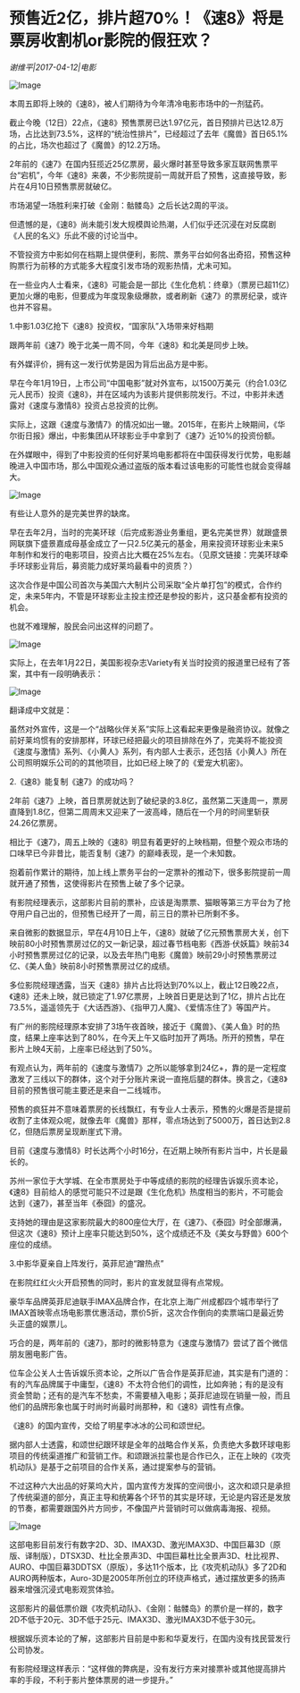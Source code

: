 # 预售近2亿，排片超70%！《速8》将是票房收割机or影院的假狂欢？

*谢维平|2017-04-12|电影*

![Image](http://static.ylzbl.com/uploads/ueditor/php/upload/image/20170609/1496999407858997.jpeg)

本周五即将上映的《速8》，被人们期待为今年清冷电影市场中的一剂猛药。

截止今晚（12日）22点，《速8》预售票房已达1.97亿元，首日预排片已达12.8万场，占比达到73.5%，这样的“统治性排片”，已经超过了去年《魔兽》首日65.1%的占比，场次也超过了《魔兽》的12.2万场。

2年前的《速7》在国内狂揽近25亿票房，最火爆时甚至导致多家互联网售票平台“宕机”，今年《速8》来袭，不少影院提前一周就开启了预售，这直接导致，影片在4月10日预售票房就破亿。

市场渴望一场胜利来打破《金刚：骷髅岛》之后长达2周的平淡。

但遗憾的是，《速8》尚未能引发大规模舆论热潮，人们似乎还沉浸在对反腐剧《人民的名义》乐此不疲的讨论当中。

不管投资方中影如何在档期上提供便利，影院、票务平台如何各出奇招，预售这种购票行为前移的方式能多大程度引发市场的观影热情，尤未可知。

在一些业内人士看来，《速8》可能会是一部比《生化危机：终章》（票房已超11亿）更加火爆的电影，但要成为年度现象级爆款，或者刷新《速7》的票房纪录，或许也并不容易。

1.中影1.03亿抢下《速8》投资权，“国家队”入场带来好档期

跟两年前《速7》晚于北美一周不同，今年《速8》和北美是同步上映。

有外媒评价，拥有这一发行优势是因为背后出品方是中影。

早在今年1月19日，上市公司“中国电影”就对外宣布，以1500万美元（约合1.03亿元人民币）投资《速8》，并在区域内为该影片提供影院发行。不过，中影并未透露对《速度与激情8》投资占总投资的比例。

实际上，这跟《速度与激情7》的情况如出一辙。2015年，在影片上映期间，《华尔街日报》爆出，中影集团从环球影业手中拿到了《速7》近10%的投资份额。

在外媒眼中，得到了中影投资的任何好莱坞电影都将在中国获得发行优势，电影越晚进入中国市场，那么中国观众通过盗版的版本看过该电影的可能性也就会变得越大。

![Image](http://static.ylzbl.com/201704281803222220)

有些让人意外的是完美世界的缺席。

早在去年2月，当时的完美环球（后完成影游业务重组，更名完美世界）就跟盛景网联旗下盛景嘉成母基金成立了一只2.5亿美元的基金，用来投资环球影业未来5年制作和发行的电影项目，投资占比大概在25%左右。（见原文链接：完美环球牵手环球影业背后，募资能力成好莱坞最看中的资质？）

这次合作是中国公司首次与美国六大制片公司采取“全片单打包”的模式，合作约定，未来5年内，不管是环球影业主投主控还是参投的影片，这只基金都有投资的机会。

也就不难理解，股民会问出这样的问题了。

![Image](http://static.ylzbl.com/201704281803222581)

实际上，在去年1月22日，美国影视杂志Variety有关当时投资的报道里已经有了答案，其中有一段明确表示：

![Image](http://static.ylzbl.com/201704281803229708)

翻译成中文就是：

虽然对外宣传，这是一个“战略伙伴关系”实际上这看起来更像是融资协议。就像之前好莱坞惯有的安排那样，环球已经把最火的项目排除在外了，完美将不能投资《速度与激情》系列、《小黄人》系列，有内部人士表示，还包括《小黄人》所在公司照明娱乐公司的的其他项目，比如已经上映了的《爱宠大机密》。

2.《速8》能复制《速7》的成功吗？

2年前《速7》上映，首日票房就达到了破纪录的3.8亿，虽然第二天逢周一，票房直降到1.8亿，但第二周周末又迎来了一波高峰，随后在一个月的时间里斩获24.26亿票房。

相比于《速7》，周五上映的《速8》明显有着更好的上映档期，但整个观众市场的口味早已今非昔比，能否复制《速7》的巅峰表现，是一个未知数。

抱着前作累计的期待，加上线上票务平台的一定票补的推动下，很多影院提前一周就开通了预售，这使得影片在预售上破了多个记录。

有影院经理表示，这部影片目前的票补，应该是淘票票、猫眼等第三方平台为了抢夺用户自己出的，但预售已经开了一周，前三日的票补已所剩不多。

来自微影的数据显示，早在4月10日上午，《速8》就破了亿元预售票房大关，创下映前80小时预售票房过亿的又一新记录，超过春节档电影《西游·伏妖篇》映前34小时预售票房过亿的记录，以及去年热门电影《魔兽》映前29小时预售票房过亿、《美人鱼》映前8小时预售票房过亿的成绩。

多位影院经理透露，当天《速8》排片占比将达到70%以上，截止12日晚22点，《速8》还未上映，就已锁定了1.97亿票房，上映首日更是达到了1亿，排片占比在73.5%，遥遥领先于《大话西游》、《指甲刀人魔》、《爱情冻住了》等国产片。

有广州的影院经理原本安排了3场午夜首映，接近于《魔兽》、《美人鱼》时的热度，结果上座率达到了80%，在今天上午又临时加开了两场。所开的预售，早在影片上映4天前，上座率已经达到了50%。

有观点认为，两年前的《速度与激情7》之所以能够拿到24亿+，靠的是一定程度激发了三线以下的群体，这个对于分账片来说一直拖后腿的群体。换言之，《速8》目前的预售很可能主要还是来自一二线城市。

预售的疯狂并不意味着票房的长线飘红，有专业人士表示，预售的火爆是否是提前收割了主体观众呢，就像去年《魔兽》那样，零点场达到了5000万，首日达到2.8亿，但随后票房呈现断崖式下滑。

目前《速度与激情8》时长达两个小时16分，在近期上映所有影片当中，片长是最长的。

苏州一家位于大学城、在全市票房处于中等成绩的影院的经理告诉娱乐资本论，《速8》目前给人的感觉可能只不过是跟《生化危机》热度相当的影片，不可能会达到《速7》，甚至当年《泰囧》的盛况。

支持她的理由是这家影院最大的800座位大厅，在《速7》、《泰囧》时全部爆满，但这次《速8》预计上座率只能达到50%，这个成绩还不及《美女与野兽》600个座位的成绩。

3.中影华夏亲自上阵发行，英菲尼迪“蹭热点”

在影院红红火火开启预售的同时，影片的宣发就显得有点常规。

豪华车品牌英菲尼迪联手IMAX品牌合作，在北京上海广州成都四个城市举行了IMAX首映零点场电影票优惠活动，票价5折，这次合作倒向的卖票端口是最近势头正盛的娱票儿。

巧合的是，两年前的《速7》，那时的微影特意为《速度与激情7》尝试了首个微信朋友圈电影广告。

位车企公关人士告诉娱乐资本论，之所以广告合作是英菲尼迪，其实是有门道的：有的汽车品牌属于中庸型，《速8》不太符合他们的调性，比如奔驰；有的是没有资金赞助；还有的是汽车不愁卖，不需要植入电影；英菲尼迪现在销量一般，而且他们的品牌形象也属于时尚时尚最时尚那种，和《速8》调性有点像。

《速8》的国内宣传，交给了明星李冰冰的公司和颂世纪。

据内部人士透露，和颂世纪跟环球是全年的战略合作关系，负责绝大多数环球电影项目的传统渠道推广和营销工作。和颂跟派拉蒙也是合作已久，正在上映的《攻壳机动队》是基于之前项目的合作关系，通过提案参与的营销。

不过这种六大出品的好莱坞大片，国内宣传方发挥的空间很小，这次和颂只是承担了传统渠道的部分，真正主导和统筹各个环节的其实是环球，无论是内容还是发放的节奏，都需要跟国外片方同步，不像国产片营销时可以做病毒海报、视频。

![Image](http://static.ylzbl.com/uploads/ueditor/php/upload/image/20170609/1496999353993765.jpeg)

这部电影目前发行有数字2D、3D、IMAX3D、激光IMAX3D、中国巨幕3D（原版、译制版），DTSX3D、杜比全景声3D、中国巨幕杜比全景声3D、杜比视界、AURO、中国巨幕3DDTSX（原版），多达11个版本，比《攻壳机动队》多了2D和AURO两种版本，Auro-3D是2005年所创立的环绕声格式，通过摆放更多的扬声器来增强沉浸式电影观赏体验。

这部影片的最低票价跟《攻壳机动队》、《金刚：骷髅岛》的票价是一样的，数字2D不低于20元、3D不低于25元、IMAX3D、激光IMAX3D不低于30元。

根据娱乐资本论的了解，这部影片目前是中影和华夏发行，在国内没有找民营发行公司协发。

有影院经理这样表示：“这样做的弊病是，没有发行方来对接票补或其他提高排片率的手段，不利于影片整体票房的进一步提升。”


